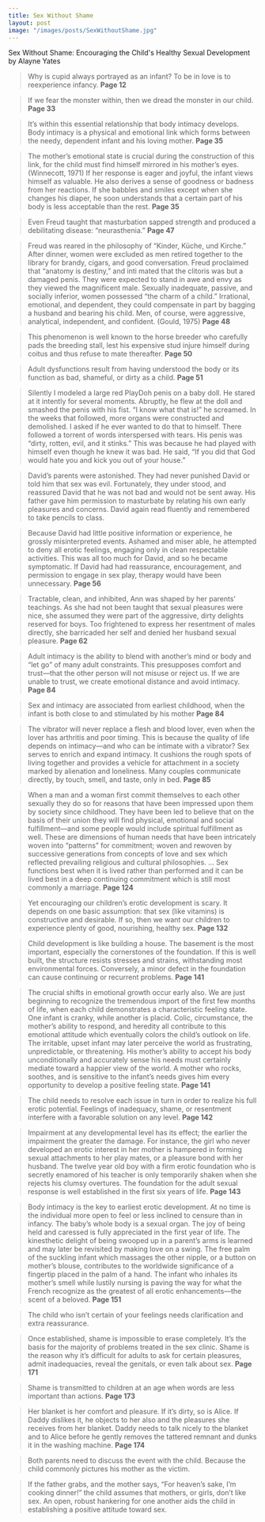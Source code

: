 ```yaml
---
title: Sex Without Shame
layout: post
image: "/images/posts/SexWithoutShame.jpg"
---
```


Sex Without Shame: Encouraging the Child's Healthy Sexual Development by Alayne Yates

> Why is cupid always portrayed as an infant? To be in love is to reexperience infancy.
**Page 12**

> If we fear the monster within, then we dread the monster in our child.
**Page 33**

> It’s within this essential relationship that body intimacy develops. Body intimacy is a physical and emotional link which forms between the needy, dependent infant and his loving mother.
**Page 35**

> The mother’s emotional state is crucial during the construction of this link, for the child must find himself mirrored in his mother’s eyes. (Winnecott, 1971) If her response is eager and joyful, the infant views himself as valuable. He also derives a sense of goodness or badness from her reactions. If she babbles and smiles except when she changes his diaper, he soon understands that a certain part of his body is less acceptable than the rest.
**Page 35**

> Even Freud taught that masturbation sapped strength and produced a debilitating disease: “neurasthenia.”
**Page 47**

> Freud was reared in the philosophy of “Kinder, Küche, und Kirche.” After dinner, women were excluded as men retired together to the library for brandy, cigars, and good conversation. Freud proclaimed that “anatomy is destiny,” and inti mated that the clitoris was but a damaged penis. They were expected to stand in awe and envy as they viewed the magnificent male. Sexually inadequate, passive, and socially inferior, women possessed “the charm of a child.” Irrational, emotional, and dependent, they could compensate in part by bagging a husband and bearing his child. Men, of course, were aggressive, analytical, independent, and confident. (Gould, 1975)
**Page 48**

> This phenomenon is well known to the horse breeder who carefully pads the breeding stall, lest his expensive stud injure himself during coitus and thus refuse to mate thereafter.
**Page 50**

> Adult dysfunctions result from having understood the body or its function as bad, shameful, or dirty as a child.
**Page 51**

> Silently I modeled a large red PlayDoh penis on a baby doll. He stared at it intently for several moments. Abruptly, he flew at the doll and smashed the penis with his fist. “I know what that is!” he screamed. In the weeks that followed, more organs were constructed and demolished. I asked if he ever wanted to do that to himself. There followed a torrent of words interspersed with tears. His penis was “dirty, rotten, evil, and it stinks.” This was because he had played with himself even though he knew it was bad. He said, “If you did that God would hate you and kick you out of your house.”

> David’s parents were astonished. They had never punished David or told him that sex was evil. Fortunately, they under stood, and reassured David that he was not bad and would not be sent away. His father gave him permission to masturbate by relating his own early pleasures and concerns. David again read fluently and remembered to take pencils to class.

> Because David had little positive information or experience, he grossly misinterpreted events. Ashamed and miser able, he attempted to deny all erotic feelings, engaging only in clean respectable activities. This was all too much for David, and so he became symptomatic. If David had had reassurance, encouragement, and permission to engage in sex play, therapy would have been unnecessary.
**Page 56**

> Tractable, clean, and inhibited, Ann was shaped by her parents’ teachings. As she had not been taught that sexual pleasures were nice, she assumed they were part of the aggressive, dirty delights reserved for boys. Too frightened to express her resentment of males directly, she barricaded her self and denied her husband sexual pleasure.
**Page 62**

> Adult intimacy is the ability to blend with another’s mind or body and “let go” of many adult constraints. This presupposes comfort and trust—that the other person will not misuse or reject us. If we are unable to trust, we create emotional distance and avoid intimacy.
**Page 84**

> Sex and intimacy are associated from earliest childhood, when the infant is both close to and stimulated by his mother
**Page 84**

> The vibrator will never replace a flesh and blood lover, even when the lover has arthritis and poor timing. This is because the quality of life depends on intimacy—and who can be intimate with a vibrator? Sex serves to enrich and expand intimacy. It cushions the rough spots of living together and provides a vehicle for attachment in a society marked by alienation and loneliness. Many couples communicate directly, by touch, smell, and taste, only in bed.
**Page 85**

> When a man and a woman first commit themselves to each other sexually they do so for reasons that have been impressed upon them by society since childhood. They have been led to believe that on the basis of their union they will find physical, emotional and social fulfillment—and some people would include spiritual fulfillment as well. These are dimensions of human needs that have been intricately woven into “patterns” for commitment; woven and rewoven by successive generations from concepts of love and sex which reflected prevailing religious and cultural philosophies. ... Sex functions best when it is lived rather than performed and it can be lived best in a deep continuing commitment which is still most commonly a marriage.
**Page 124**

> Yet encouraging our children’s erotic development is scary. It depends on one basic assumption: that sex (like vitamins) is constructive and desirable. If so, then we want our children to experience plenty of good, nourishing, healthy sex.
**Page 132**

> Child development is like building a house. The basement is the most important, especially the cornerstones of the foundation. If this is well built, the structure resists stresses and strains, withstanding most environmental forces. Conversely, a minor defect in the foundation can cause continuing or recurrent problems.
**Page 141**

> The crucial shifts in emotional growth occur early also. We are just beginning to recognize the tremendous import of the first few months of life, when each child demonstrates a characteristic feeling state. One infant is cranky, while another is placid. Colic, circumstance, the mother’s ability to respond, and heredity all contribute to this emotional attitude which eventually colors the child’s outlook on life. The irritable, upset infant may later perceive the world as frustrating, unpredictable, or threatening. His mother’s ability to accept his body unconditionally and accurately sense his needs must certainly mediate toward a happier view of the world. A mother who rocks, soothes, and is sensitive to the infant’s needs gives him every opportunity to develop a positive feeling state.
**Page 141**

> The child needs to resolve each issue in turn in order to realize his full erotic potential. Feelings of inadequacy, shame, or resentment interfere with a favorable solution on any level.
**Page 142**

> Impairment at any developmental level has its effect; the earlier the impairment the greater the damage. For instance, the girl who never developed an erotic interest in her mother is hampered in forming sexual attachments to her play mates, or a pleasure bond with her husband. The twelve year old boy with a firm erotic foundation who is secretly enamored of his teacher is only temporarily shaken when she rejects his clumsy overtures. The foundation for the adult sexual response is well established in the first six years of life.
**Page 143**

> Body intimacy is the key to earliest erotic development. At no time is the individual more open to feel or less inclined to censure than in infancy. The baby’s whole body is a sexual organ. The joy of being held and caressed is fully appreciated in the first year of life. The kinesthetic delight of being swooped up in a parent’s arms is learned and may later be revisited by making love on a swing. The free palm of the suckling infant which massages the other nipple, or a button on mother’s blouse, contributes to the worldwide significance of a fingertip placed in the palm of a hand. The infant who inhales its mother’s smell while lustily nursing is paving the way for what the French recognize as the greatest of all erotic enhancements—the scent of a beloved.
**Page 151**

>The child who isn’t certain of your feelings needs clarification and extra reassurance.

>Once established, shame is impossible to erase completely. It’s the basis for the majority of problems treated in the sex clinic. Shame is the reason why it’s difficult for adults to ask for certain pleasures, admit inadequacies, reveal the genitals, or even talk about sex.
**Page 171**

>Shame is transmitted to children at an age when words are less important than actions.
**Page 173**

>Her blanket is her comfort and pleasure. If it’s dirty, so is Alice. If Daddy dislikes it, he objects to her also and the pleasures she receives from her blanket. Daddy needs to talk nicely to the blanket and to Alice before he gently removes the tattered remnant and dunks it in the washing machine.
**Page 174**

>Both parents need to discuss the event with the child. Because the child commonly pictures his mother as the victim.

>If the father grabs, and the mother says, “For heaven’s sake, I’m cooking dinner!” the child assumes that mothers, or girls, don’t like sex. An open, robust hankering for one another aids the child in establishing a positive attitude toward sex.
